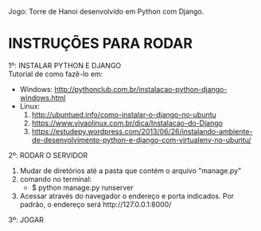 Jogo: Torre de Hanoi desenvolvido em Python com Django.

<h1>INSTRUÇÕES PARA RODAR</h1>

1º: INSTALAR PYTHON E DJANGO <br/>
Tutorial de como fazê-lo em:
    <ul><li>Windows: http://pythonclub.com.br/instalacao-python-django-windows.html</li>
    <li>Linux: <ol><li>http://ubuntued.info/como-instalar-o-django-no-ubuntu</li>
        <li>https://www.vivaolinux.com.br/dica/Instalacao-do-Django</li>
        <li>https://estudepy.wordpress.com/2013/06/26/instalando-ambiente-de-desenvolvimento-python-e-django-com-virtualenv-no-ubuntu/</li></ol></li></ul>

2º: RODAR O SERVIDOR<br/>
<ol>
<li>Mudar de diretórios até a pasta que contém o arquivo "manage.py"</li>
<li>comando no terminal:
    <ul><li>$ python manage.py runserver</li></li></ul>

<li>Acessar através do navegador o endereço e porta indicados. Por padrão, o endereço
    será http://127.0.0.1:8000/</li>
</ol>
3º: JOGAR
